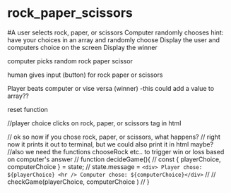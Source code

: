 # rock_paper_scissors


#A user selects rock, paper, or scissors
Computer randomly chooses
hint: have your choices in an array and randomly choose 
Display the user and computers choice on the screen
Display the winner

computer picks random rock paper scissor

human gives input (button) for rock paper or scissors

Player beats computer or vise versa (winner)
    -this could add a value to array??


reset function


//player choice clicks on rock, paper, or scissors tag in html



// ok so now if you chose rock, paper, or scissors, what happens?
// right now it prints it out to terminal, but we could also print it in html maybe?
//also we need the functions chooseRock etc.. to trigger win or loss based on computer's answer
// function decideGame(){
// const { playerChoice, computerChoice } = state;
// state.message = `<div> Player chose: ${playerChoice} <hr /> Computer chose: ${computerChoice}</div>`
// // checkGame(playerChoice, computerChoice )
// }